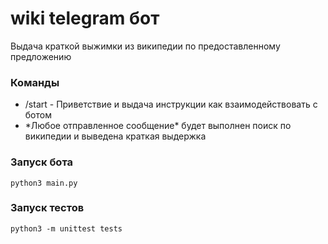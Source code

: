# wiki telegram бот
Выдача краткой выжимки из википедии по предоставленному предложению

### Команды

- /start - Приветствие и выдача инструкции как взаимодействовать с ботом
- *Любое отправленное сообщение\* будет выполнен поиск по википедии и выведена краткая выдержка


### Запуск бота
```
python3 main.py
```

### Запуск тестов
```
python3 -m unittest tests
```
